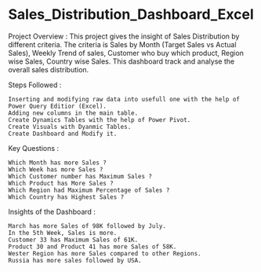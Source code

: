 # Sales_Distribution_Dashboard_Excel


Project Overview : This project gives the insight of Sales Distribution by different criteria. The criteria is Sales by Month (Target Sales vs Actual Sales), Weekly Trend of sales, Customer who buy which product, Region wise Sales, Country wise Sales. This dashboard track and analyse the overall sales distribution.


Steps Followed :

    Inserting and modifying raw data into usefull one with the help of Power Query Editior (Excel).
    Adding new columns in the main table.
    Create Dynamics Tables with the help of Power Pivot.
    Create Visuals with Dyanmic Tables.
    Create Dashboard and Modify it.


Key Questions :

    Which Month has more Sales ?
    Which Week has more Sales ?
    Which Customer number has Maximum Sales ?
    Which Product has More Sales ?
    Which Region had Maximum Percentage of Sales ?
    Which Country has Highest Sales ?


Insights of the Dashboard :

    March has more Sales of 98K followed by July.
    In the 5th Week, Sales is more.
    Customer 33 has Maximum Sales of 61K.
    Product 30 and Product 41 has more Sales of 58K.
    Wester Region has more Sales compared to other Regions.
    Russia has more sales followed by USA.


